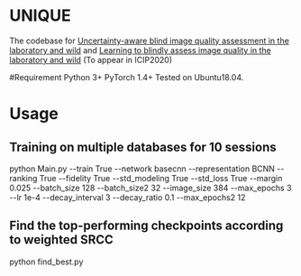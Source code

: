 # UNIQUE
The codebase for 
[Uncertainty-aware blind image quality assessment in the laboratory and wild](https://arxiv.org/pdf/2005.13983.pdf) 
and
[Learning to blindly assess image quality in the laboratory and wild](https://arxiv.org/pdf/1907.00516.pdf) (To appear in ICIP2020)

#Requirement
Python 3+
PyTorch 1.4+
Tested on Ubuntu18.04.

# Usage
## Training on multiple databases for 10 sessions
python Main.py --train True --network basecnn --representation BCNN --ranking True --fidelity True --std_modeling True --std_loss True --margin 0.025 --batch_size 128 --batch_size2 32 --image_size 384 --max_epochs 3 --lr 1e-4 --decay_interval 3 --decay_ratio 0.1 --max_epochs2 12

## Find the top-performing checkpoints according to weighted SRCC
python find_best.py
